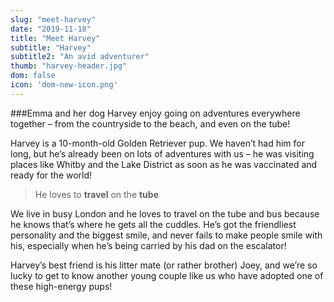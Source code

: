 ```yaml
---
slug: "meet-harvey"
date: "2019-11-18"
title: "Meet Harvey"
subtitle: "Harvey"
subtitle2: "An avid adventurer"
thumb: "harvey-header.jpg"
dom: false
icon: 'dom-new-icon.png'
---
```


###Emma and her dog Harvey enjoy going on adventures everywhere together – from the countryside to the beach, and even on the tube!  

Harvey is a 10-month-old Golden Retriever pup. We haven’t had him for long, but he’s already been on lots of adventures with us – he was visiting places like Whitby and the Lake District as soon as he was vaccinated and ready for the world! 

> He loves to **travel** on the **tube**

We live in busy London and he loves to travel on the tube and bus because he knows that’s where he gets all the cuddles. He’s got the friendliest personality and the biggest smile, and never fails to make people smile with his, especially when he’s being carried by his dad on the escalator! 

Harvey’s best friend is his litter mate (or rather brother) Joey, and we’re so lucky to get to know another young couple like us who have adopted one of these high-energy pups! 



